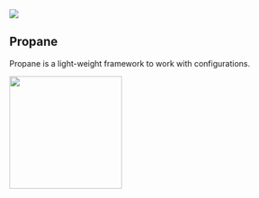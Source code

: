 <img src="https://travis-ci.org/bagdemir/Propane.svg"/>


Propane
--
Propane is a light-weight framework to work with configurations.

<img src="http://www.bagdemir.com/img/propane.png" width="200"/>



